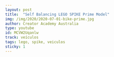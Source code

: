 ```yaml
---
layout: post
title:  "Self Balancing LEGO SPIKE Prime Model"
img: /img/2020/2020-07-01-bike-prime.jpg
author: Creator Academy Australia
type: youtube
id: MCVW2Uqanlw
track: veículos
tags: lego, spike, veiculos
sticky: 1
---
```


